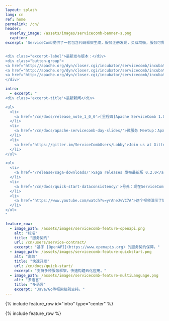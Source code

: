 ```yaml
---
layout: splash
lang: cn
ref: home
permalink: /cn/
header:
  overlay_image: /assets/images/servicecomb-banner-s.png
  caption:
excerpt: 'ServiceComb提供了一套包含代码框架生成，服务注册发现，负载均衡，服务可靠性（容错熔断，限流降级，调用链追踪）等功能的微服务框架。


<div class="excerpt-label">最新发布版本：</div>
<div class="button-group">
<a href="http://apache.org/dyn/closer.cgi/incubator/servicecomb/incubator-servicecomb-java-chassis/1.0.0/" class="home-button btn--info">Java Chassis v1.0.0</a>
<a href="http://apache.org/dyn/closer.cgi/incubator/servicecomb/incubator-servicecomb-service-center/1.0.0/" class="home-button btn--info">服务中心v1.0.0</a>
<a href="http://apache.org/dyn/closer.cgi/incubator/servicecomb/incubator-servicecomb-saga/0.2.0/" class="home-button btn--info">Saga v0.2.0</a>
</div>'

intro:
  - excerpt: "
<div class='excerpt-title'>最新新闻</div>

<ul>
  <li>
    <a href='/cn/docs/release_note_1_0_0'>[里程碑]Apache ServiceComb 1.0.0版本正式发布</a>
  </li>
  <li>
    <a href='/cn/docs/apache-servicecomb-day-slides/'>微服务 Meetup：Apache ServiceComb (incubating) Day 演讲资料</a>
  </li>
  <li>
    <a href='https://gitter.im/ServiceCombUsers/Lobby'>Join us at Gitter</a>
  </li>
</ul>

<ul>
  <li>
    <a href='/release/saga-downloads/'>Saga releases 发布最新版 0.2.0</a>
  </li>
  <li>
    <a href='/cn/docs/quick-start-dataconsistency/'>号外：现在ServiceComb提供了微服务场景下的数据一致性解决方案Saga！</a>
  </li>
  <li>
    <a href='https://www.youtube.com/watch?v=yrAneJvVC7A'>这个视频演示了如何Service-Center前端直接从浏览器测试已注册的微服务</a>
  </li>
</ul>
"

feature_row:
  - image_path: /assets/images/servicecomb-feature-openapi.png
    alt: "标准"
    title: "服务契约"
    url: /cn/users/service-contract/
    excerpt: "基于 [OpenAPI](https://www.openapis.org) 的服务契约保障。"
  - image_path: /assets/images/servicecomb-feature-quickstart.png
    alt: "高效"
    title: "快速开发"
    url: /cn/docs/quick-start/
    excerpt: "支持多种服务框架，快速构建云化应用。"
  - image_path: /assets/images/servicecomb-feature-multiLanguage.png
    alt: "多语言"
    title: "多语言"
    excerpt: "Java/Go等框架级别支持。"
---
```


{% include feature_row id="intro" type="center" %}

<div class="normal-feature-row">
{% include feature_row %}
</div>
